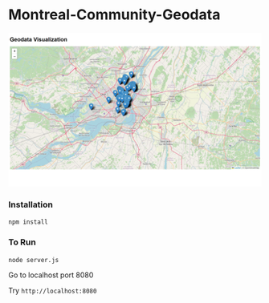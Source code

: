 # Montreal-Community-Geodata

![Geodata screenshot](https://raw.githubusercontent.com/TheFloatingString/Montreal-Community-Geodata/master/public/static/img/screenshot.png)

### Installation

```
npm install
```

### To Run

```
node server.js
```

Go to localhost port 8080

Try `http://localhost:8080`
